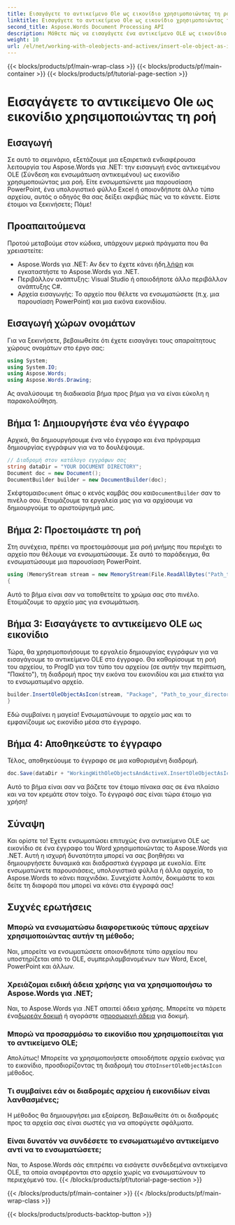 ```yaml
---
title: Εισαγάγετε το αντικείμενο Ole ως εικονίδιο χρησιμοποιώντας τη ροή
linktitle: Εισαγάγετε το αντικείμενο Ole ως εικονίδιο χρησιμοποιώντας τη ροή
second_title: Aspose.Words Document Processing API
description: Μάθετε πώς να εισαγάγετε ένα αντικείμενο OLE ως εικονίδιο χρησιμοποιώντας μια ροή με το Aspose.Words για .NET σε αυτόν τον αναλυτικό, βήμα προς βήμα εκμάθηση.
weight: 10
url: /el/net/working-with-oleobjects-and-activex/insert-ole-object-as-icon-using-stream/
---
```


{{< blocks/products/pf/main-wrap-class >}}
{{< blocks/products/pf/main-container >}}
{{< blocks/products/pf/tutorial-page-section >}}

# Εισαγάγετε το αντικείμενο Ole ως εικονίδιο χρησιμοποιώντας τη ροή

## Εισαγωγή

Σε αυτό το σεμινάριο, εξετάζουμε μια εξαιρετικά ενδιαφέρουσα λειτουργία του Aspose.Words για .NET: την εισαγωγή ενός αντικειμένου OLE (Σύνδεση και ενσωμάτωση αντικειμένου) ως εικονίδιο χρησιμοποιώντας μια ροή. Είτε ενσωματώνετε μια παρουσίαση PowerPoint, ένα υπολογιστικό φύλλο Excel ή οποιονδήποτε άλλο τύπο αρχείου, αυτός ο οδηγός θα σας δείξει ακριβώς πώς να το κάνετε. Είστε έτοιμοι να ξεκινήσετε; Πάμε!

## Προαπαιτούμενα

Προτού μεταβούμε στον κώδικα, υπάρχουν μερικά πράγματα που θα χρειαστείτε:

-  Aspose.Words για .NET: Αν δεν το έχετε κάνει ήδη,[λήψη](https://releases.aspose.com/words/net/) και εγκαταστήστε το Aspose.Words για .NET.
- Περιβάλλον ανάπτυξης: Visual Studio ή οποιοδήποτε άλλο περιβάλλον ανάπτυξης C#.
- Αρχεία εισαγωγής: Το αρχείο που θέλετε να ενσωματώσετε (π.χ. μια παρουσίαση PowerPoint) και μια εικόνα εικονιδίου.

## Εισαγωγή χώρων ονομάτων

Για να ξεκινήσετε, βεβαιωθείτε ότι έχετε εισαγάγει τους απαραίτητους χώρους ονομάτων στο έργο σας:

```csharp
using System;
using System.IO;
using Aspose.Words;
using Aspose.Words.Drawing;
```

Ας αναλύσουμε τη διαδικασία βήμα προς βήμα για να είναι εύκολη η παρακολούθηση.

## Βήμα 1: Δημιουργήστε ένα νέο έγγραφο

Αρχικά, θα δημιουργήσουμε ένα νέο έγγραφο και ένα πρόγραμμα δημιουργίας εγγράφων για να το δουλέψουμε.

```csharp
// Διαδρομή στον κατάλογο εγγράφων σας
string dataDir = "YOUR DOCUMENT DIRECTORY";
Document doc = new Document();
DocumentBuilder builder = new DocumentBuilder(doc);
```

 Σκέφτομαι`Document` όπως ο κενός καμβάς σου και`DocumentBuilder` σαν το πινέλο σου. Ετοιμάζουμε τα εργαλεία μας για να αρχίσουμε να δημιουργούμε το αριστούργημά μας.

## Βήμα 2: Προετοιμάστε τη ροή

Στη συνέχεια, πρέπει να προετοιμάσουμε μια ροή μνήμης που περιέχει το αρχείο που θέλουμε να ενσωματώσουμε. Σε αυτό το παράδειγμα, θα ενσωματώσουμε μια παρουσίαση PowerPoint.

```csharp
using (MemoryStream stream = new MemoryStream(File.ReadAllBytes("Path_to_your_directory/Presentation.pptx")))
{
```

Αυτό το βήμα είναι σαν να τοποθετείτε το χρώμα σας στο πινέλο. Ετοιμάζουμε το αρχείο μας για ενσωμάτωση.

## Βήμα 3: Εισαγάγετε το αντικείμενο OLE ως εικονίδιο

Τώρα, θα χρησιμοποιήσουμε το εργαλείο δημιουργίας εγγράφων για να εισαγάγουμε το αντικείμενο OLE στο έγγραφο. Θα καθορίσουμε τη ροή του αρχείου, το ProgID για τον τύπο του αρχείου (σε αυτήν την περίπτωση, "Πακέτο"), τη διαδρομή προς την εικόνα του εικονιδίου και μια ετικέτα για το ενσωματωμένο αρχείο.

```csharp
builder.InsertOleObjectAsIcon(stream, "Package", "Path_to_your_directory/Logo icon.ico", "My embedded file");
}
```

Εδώ συμβαίνει η μαγεία! Ενσωματώνουμε το αρχείο μας και το εμφανίζουμε ως εικονίδιο μέσα στο έγγραφο.

## Βήμα 4: Αποθηκεύστε το έγγραφο

Τέλος, αποθηκεύουμε το έγγραφο σε μια καθορισμένη διαδρομή.

```csharp
doc.Save(dataDir + "WorkingWithOleObjectsAndActiveX.InsertOleObjectAsIconUsingStream.docx");
```

Αυτό το βήμα είναι σαν να βάζετε τον έτοιμο πίνακα σας σε ένα πλαίσιο και να τον κρεμάτε στον τοίχο. Το έγγραφό σας είναι τώρα έτοιμο για χρήση!

## Σύναψη

Και ορίστε το! Έχετε ενσωματώσει επιτυχώς ένα αντικείμενο OLE ως εικονίδιο σε ένα έγγραφο του Word χρησιμοποιώντας το Aspose.Words για .NET. Αυτή η ισχυρή δυνατότητα μπορεί να σας βοηθήσει να δημιουργήσετε δυναμικά και διαδραστικά έγγραφα με ευκολία. Είτε ενσωματώνετε παρουσιάσεις, υπολογιστικά φύλλα ή άλλα αρχεία, το Aspose.Words το κάνει παιχνιδάκι. Συνεχίστε λοιπόν, δοκιμάστε το και δείτε τη διαφορά που μπορεί να κάνει στα έγγραφά σας!

## Συχνές ερωτήσεις

### Μπορώ να ενσωματώσω διαφορετικούς τύπους αρχείων χρησιμοποιώντας αυτήν τη μέθοδο;
Ναι, μπορείτε να ενσωματώσετε οποιονδήποτε τύπο αρχείου που υποστηρίζεται από το OLE, συμπεριλαμβανομένων των Word, Excel, PowerPoint και άλλων.

### Χρειάζομαι ειδική άδεια χρήσης για να χρησιμοποιήσω το Aspose.Words για .NET;
 Ναι, το Aspose.Words για .NET απαιτεί άδεια χρήσης. Μπορείτε να πάρετε ένα[δωρεάν δοκιμή](https://releases.aspose.com/) ή αγοράστε α[προσωρινή άδεια](https://purchase.aspose.com/temporary-license/) για δοκιμή.

### Μπορώ να προσαρμόσω το εικονίδιο που χρησιμοποιείται για το αντικείμενο OLE;
 Απολύτως! Μπορείτε να χρησιμοποιήσετε οποιοδήποτε αρχείο εικόνας για το εικονίδιο, προσδιορίζοντας τη διαδρομή του στο`InsertOleObjectAsIcon` μέθοδος.

### Τι συμβαίνει εάν οι διαδρομές αρχείου ή εικονιδίων είναι λανθασμένες;
Η μέθοδος θα δημιουργήσει μια εξαίρεση. Βεβαιωθείτε ότι οι διαδρομές προς τα αρχεία σας είναι σωστές για να αποφύγετε σφάλματα.

### Είναι δυνατόν να συνδέσετε το ενσωματωμένο αντικείμενο αντί να το ενσωματώσετε;
Ναι, το Aspose.Words σάς επιτρέπει να εισάγετε συνδεδεμένα αντικείμενα OLE, τα οποία αναφέρονται στο αρχείο χωρίς να ενσωματώνουν το περιεχόμενό του.
{{< /blocks/products/pf/tutorial-page-section >}}

{{< /blocks/products/pf/main-container >}}
{{< /blocks/products/pf/main-wrap-class >}}

{{< blocks/products/products-backtop-button >}}
